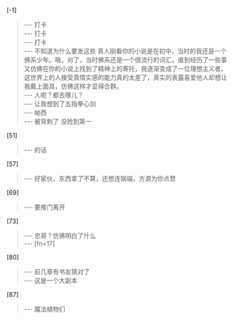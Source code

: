 
[-1] 
>--- 打卡<br>
>--- 打卡<br>
>--- 打卡<br>
>--- 不知道为什么要发这些
真人刚看你的小说是在初中，当时的我还是一个佛系少年。哦，对了，当时佛系还是一个很流行的词汇。直到经历了一些事又仿佛在你的小说上找到了精神上的寄托，我逐渐变成了一位理想主义者。这世界上的人接受真情实感的能力真的太差了，真实的表露喜爱他人却想让我戴上面具，仿佛这样才显得合群。<br>
>--- 人呢？都去哪儿？<br>
>--- 让我想到了五指拳心剑<br>
>--- 呦西<br>
>--- 被背刺了 没抢到第一<br>

[51] 
>--- 的话<br>

[57] 
>--- 好家伙，东西拿了不算，还想连锅端，方源为你点赞<br>

[69] 
>--- 要推门离开<br>

[73] 
>--- 忠哥？仿佛明白了什么<br>
>--- [fn=17]<br>

[80] 
>--- 前几章有书友猜对了<br>
>--- 这是一个大副本<br>

[87] 
>--- 魔法植物们<br>
